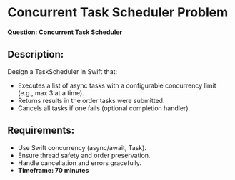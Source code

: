 # Concurrent Task Scheduler Problem

**Question: Concurrent Task Scheduler**

## Description:
Design a TaskScheduler in Swift that:

- Executes a list of async tasks with a configurable concurrency limit (e.g., max 3 at a time).  
- Returns results in the order tasks were submitted.  
- Cancels all tasks if one fails (optional completion handler).

## Requirements:  
- Use Swift concurrency (async/await, Task).  
- Ensure thread safety and order preservation.  
- Handle cancellation and errors gracefully.  
- **Timeframe: 70 minutes**

